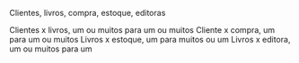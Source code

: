 Clientes, livros, compra, estoque, editoras


Clientes x livros, um ou muitos para um ou muitos
Cliente x compra, um para um ou muitos
Livros x estoque, um para muitos ou um
Livros x editora, um ou muitos para um 

